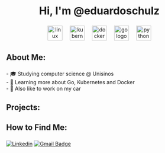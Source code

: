 <h1 align="center">Hi, I'm @eduardoschulz</h1>

###

<div align="center">
  <img src="https://img.shields.io/badge/Linux-FCC624?logo=linux&logoColor=black&style=for-the-badge" height="40" alt="linux logo"  />
  <img width="12" />
  <img src="https://img.shields.io/badge/Kubernetes-326CE5?logo=kubernetes&logoColor=white&style=for-the-badge" height="40" alt="kubernetes logo"  />
  <img width="12" />
  <img src="https://img.shields.io/badge/Docker-2496ED?logo=docker&logoColor=white&style=for-the-badge" height="40" alt="docker logo"  />
  <img width="12" />
  <img src="https://img.shields.io/badge/Go-00ADD8?logo=go&logoColor=white&style=for-the-badge" height="40" alt="go logo"  />
  <img width="12" />
  <img src="https://img.shields.io/badge/Python-3776AB?logo=python&logoColor=white&style=for-the-badge" height="40" alt="python logo"  />
</div>

###

<h2 align="left">About Me:</h2>

###

<p align="left">- 🎓 Studying computer science @ Unisinos<br>- 🌱 Learning more about Go, Kubernetes and Docker<br>- 🚗 Also like to work on my car</p>

###

<h2 align="left">Projects:</h2>

###

<h2 align="left">How to Find Me:</h2>

###
[![Linkedin](https://img.shields.io/badge/-eduardoschulz-blue?style=flat-square&logo=Linkedin&logoColor=white&link=Lwww.linkedin.com/in/eduardoschulz0
)](www.linkedin.com/in/eduardoschulz0)
[![Gmail Badge](https://img.shields.io/badge/-eduardo.schulz@protonmail.com-006bed?style=flat-square&logo=Gmail&logoColor=white&link=mailto:eduardo.schulz@protonmail.com)](mailto:eduardo.schulz@protonmail.com)
